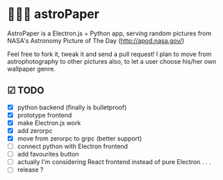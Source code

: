 # 🚀💫🌔 astroPaper

AstroPaper is a Electron.js + Python app, serving random pictures from NASA's Astronomy Picture of The Day (http://apod.nasa.gov/)

Feel free to fork it, tweak it and send a pull request! I plan to move from astrophotography to other pictures also, to let a user choose his/her own wallpaper genre.

## ☑ TODO

- [X] python backend (finally is bulletproof)
- [X] prototype frontend
- [X] make Electron.js work
- [X] add zerorpc
- [X] move from zerorpc to grpc (better support)
- [ ] connect python with Electron frontend
- [ ] add favourites button
- [ ] actually I'm considering React frontend instead of pure Electron
   .
   .
   .
- [ ] release ?
